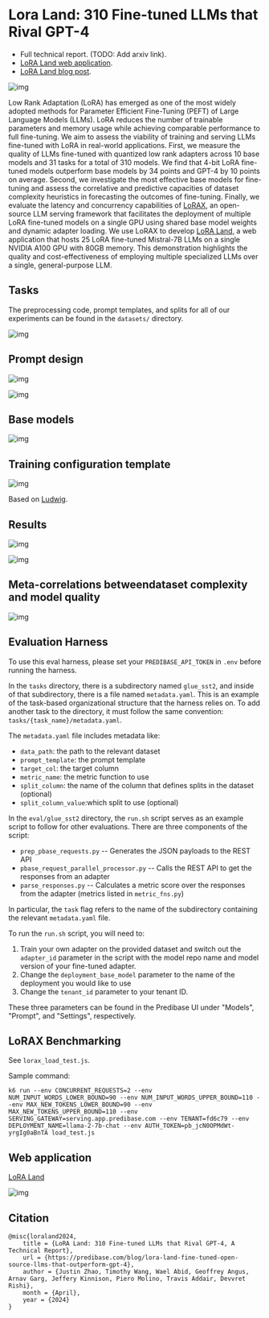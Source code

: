 # Lora Land: 310 Fine-tuned LLMs that Rival GPT-4

- Full technical report. (TODO: Add arxiv link).
- [LoRA Land web application](https://predibase.com/lora-land).
- [LoRA Land blog post](https://predibase.com/blog/lora-land-fine-tuned-open-source-llms-that-outperform-gpt-4).

![img](img/header.png)

Low Rank Adaptation (LoRA) has emerged as one of the most widely adopted methods
for Parameter Efficient Fine-Tuning (PEFT) of Large Language Models (LLMs). LoRA
reduces the number of trainable parameters and memory usage while achieving comparable
performance to full fine-tuning. We aim to assess the viability of training and serving LLMs
fine-tuned with LoRA in real-world applications. First, we measure the quality of LLMs
fine-tuned with quantized low rank adapters across 10 base models and 31 tasks for a total of
310 models. We find that 4-bit LoRA fine-tuned models outperform base models by 34 points
and GPT-4 by 10 points on average. Second, we investigate the most effective base models
for fine-tuning and assess the correlative and predictive capacities of dataset complexity
heuristics in forecasting the outcomes of fine-tuning. Finally, we evaluate the latency and
concurrency capabilities of [LoRAX](https://github.com/predibase/lorax), an open-source LLM serving framework that facilitates
the deployment of multiple LoRA fine-tuned models on a single GPU using shared base
model weights and dynamic adapter loading. We use LoRAX to develop [LoRA Land](https://predibase.com/lora-land), a
web application that hosts 25 LoRA fine-tuned Mistral-7B LLMs on a single NVIDIA A100
GPU with 80GB memory. This demonstration highlights the quality and cost-effectiveness
of employing multiple specialized LLMs over a single, general-purpose LLM.

## Tasks

The preprocessing code, prompt templates, and splits for all of our experiments can be found in the `datasets/` directory.

![img](img/tasks.png)

## Prompt design

![img](img/prompt_design.png)

![img](img/prompt_examples.png)

## Base models

![img](img/base_models.png)

## Training configuration template

![img](img/training_config.png)

Based on [Ludwig](https://ludwig.ai/latest/).

## Results

![img](img/performance_lift.png)

![img](img/full_table.png)

## Meta-correlations betweendataset complexity and model quality

![img](img/meta_correlations.png)

## Evaluation Harness

To use this eval harness, please set your `PREDIBASE_API_TOKEN` in `.env` before running the harness.

In the `tasks` directory, there is a subdirectory named `glue_sst2`, and inside of that subdirectory, there is a file named `metadata.yaml`. This is an example of the task-based organizational structure that the harness relies on. To add another task to the directory, it must follow the same convention: `tasks/{task_name}/metadata.yaml`.

The `metadata.yaml` file includes metadata like:
- `data_path`: the path to the relevant dataset
- `prompt_template`: the prompt template
- `target_col`: the target column
- `metric_name`: the metric function to use
- `split_column`: the name of the column that defines splits in the dataset (optional)
- `split_column_value`:which split to use (optional)

In the `eval/glue_sst2` directory, the `run.sh` script serves as an example script to follow for other evaluations. There are three components of the script:
- `prep_pbase_requests.py` -- Generates the JSON payloads to the REST API
- `pbase_request_parallel_processor.py` -- Calls the REST API to get the responses from an adapter
- `parse_responses.py` -- Calculates a metric score over the responses from the adapter (metrics listed in `metric_fns.py`)

In particular, the `task` flag refers to the name of the subdirectory containing the relevant `metadata.yaml` file.

To run the `run.sh` script, you will need to:
1. Train your own adapter on the provided dataset and switch out the `adapter_id` parameter in the script with the model repo name and model version of your fine-tuned adapter.
2. Change the `deployment_base_model` parameter to the name of the deployment you would like to use
3. Change the `tenant_id` parameter to your tenant ID.

These three parameters can be found in the Predibase UI under "Models", "Prompt", and "Settings", respectively.

## LoRAX Benchmarking

See `lorax_load_test.js`.

Sample command:

```
k6 run --env CONCURRENT_REQUESTS=2 --env NUM_INPUT_WORDS_LOWER_BOUND=90 --env NUM_INPUT_WORDS_UPPER_BOUND=110 --env MAX_NEW_TOKENS_LOWER_BOUND=90 --env MAX_NEW_TOKENS_UPPER_BOUND=110 --env SERVING_GATEWAY=serving.app.predibase.com --env TENANT=fd6c79 --env DEPLOYMENT_NAME=llama-2-7b-chat --env AUTH_TOKEN=pb_jcN0OPMdWt-yrgIg0aBnTA load_test.js
```

## Web application

[LoRA Land](https://predibase.com/lora-land)

![img](img/lora_land.png)


## Citation

```
@misc{loraland2024,
    title = {LoRA Land: 310 Fine-tuned LLMs that Rival GPT-4, A Technical Report},
    url = {https://predibase.com/blog/lora-land-fine-tuned-open-source-llms-that-outperform-gpt-4},
    author = {Justin Zhao, Timothy Wang, Wael Abid, Geoffrey Angus, Arnav Garg, Jeffery Kinnison, Piero Molino, Travis Addair, Devvret Rishi},
    month = {April},
    year = {2024}
}
```